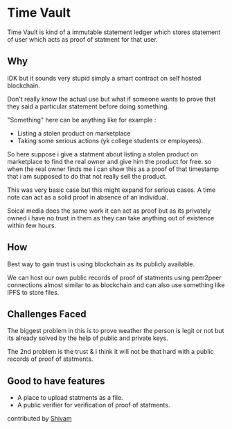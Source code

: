 # Time Vault

Time Vault is kind of a immutable statement ledger which stores statement of user which acts as proof of statment for that user. 

## Why

IDK but it sounds very stupid simply a smart contract on self hosted blockchain.

Don't really know the actual use but what if someone wants to prove that they said a particular statement before doing something.

"Something" here can be anything like for example :
- Listing a stolen product on marketplace
- Taking some serious actions (yk college students or employees).

So here suppose i give a statment about listing a stolen product on marketplace to find the real owner and give him the product for free. so when the real owner finds me i can show this as a proof of that timestamp that i am supposed to do that not really sell the product.

This was very basic case but this might expand for serious cases. A time note can act as a solid proof in absence of an individual.

Soical media does the same work it can act as proof but as its privately owned i have no trust in them as they can take anything out of existence within few hours.

## How 

Best way to gain trust is using blockchain as its publicly available.

We can host our own public records of proof of statments using peer2peer connections almost similar to as blockchain and can also use something like IPFS to store files.


## Challenges Faced

The biggest problem in this is to prove weather the person is legit or not but its already solved by the help of public and private keys.

The 2nd problem is the trust & i think it will not be that hard with a public records of proof of statments.

## Good to have features
- A place to upload statments as a file.
- A public verifier for verification of proof of statments.


contributed by [Shivam](https://github.com/shivam1608)